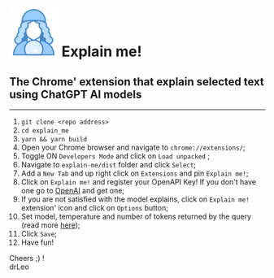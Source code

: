 # ![Explain me](src/pages/assets/logo96.png) Explain me! #

## The Chrome' extension that explain selected text using ChatGPT AI models ##
---

1. `git clone <repo address>`
2. `cd explain_me`
3. `yarn && yarn build`
4. Open your Chrome browser and navigate to `chrome://extensions/`;
5. Toggle ON `Developers Mode` and click on `Load unpacked` ;
7. Navigate to `explain-me/dist` folder and click `Select`;
8. Add a `New Tab` and up right click on `Extensions` and pin `Explain me!`;
9. Click on `Explain me!` and register your OpenAPI Key! If you don't have one go to [OpenAI](https://beta.openai.com/account/api-keys) and get one;
10. If you are not satisfied with the model explains, click on `Explain me!` extension' icon and click on `Options` button;
11. Set model, temperature and number of tokens returned by the query (read more [here](https://platform.openai.com/docs/api-reference/completions));
12. Click `Save`;
13. Have fun!

Cheers ;) !
<br/>
drLeo

